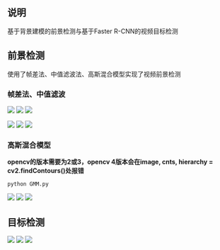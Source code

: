 ## <font face="楷体">说明</font>
基于背景建模的前景检测与基于Faster R-CNN的视频目标检测    

## 前景检测  
使用了帧差法、中值滤波法、高斯混合模型实现了视频前景检测  
### 帧差法、中值滤波

![](https://github.com/Huntersxsx/SJTU_VideoAnalysis/blob/master/Project1/img/zhencha1.png)
![](https://github.com/Huntersxsx/SJTU_VideoAnalysis/blob/master/Project1/img/zhencha2.png)
![](https://github.com/Huntersxsx/SJTU_VideoAnalysis/blob/master/Project1/img/zhencha3.png)

![](https://github.com/Huntersxsx/SJTU_VideoAnalysis/blob/master/Project1/img/zhongzhi1.png)
![](https://github.com/Huntersxsx/SJTU_VideoAnalysis/blob/master/Project1/img/zhongzhi2.png)
![](https://github.com/Huntersxsx/SJTU_VideoAnalysis/blob/master/Project1/img/zhongzhi3.png)

### 高斯混合模型

**opencv的版本需要为2或3，opencv 4版本会在image, cnts, hierarchy = cv2.findContours()处报错**

```
python GMM.py
```
![](https://github.com/Huntersxsx/SJTU_VideoAnalysis/blob/master/Project1/img/GMM1.png)
![](https://github.com/Huntersxsx/SJTU_VideoAnalysis/blob/master/Project1/img/GMM2.png)
![](https://github.com/Huntersxsx/SJTU_VideoAnalysis/blob/master/Project1/img/GMM3.png)

## 目标检测  
![](https://github.com/Huntersxsx/SJTU-VideoAnalysis/blob/master/Project1/img/FasterRCNN1.png)
![](https://github.com/Huntersxsx/SJTU_VideoAnalysis/blob/master/Project1/img/FasterRCNN2.png)
![](https://github.com/Huntersxsx/SJTU_VideoAnalysis/blob/master/Project1/img/FasterRCNN3.png)
